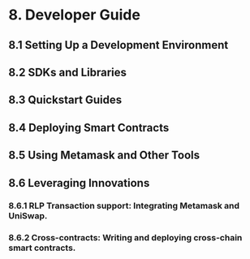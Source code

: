 # 8. Developer Guide


## 8.1 Setting Up a Development Environment


## 8.2 SDKs and Libraries


## 8.3 Quickstart Guides


## 8.4 Deploying Smart Contracts


## 8.5 Using Metamask and Other Tools


## 8.6 Leveraging Innovations


### 8.6.1 RLP Transaction support: Integrating Metamask and UniSwap.


### 8.6.2 Cross-contracts: Writing and deploying cross-chain smart contracts.